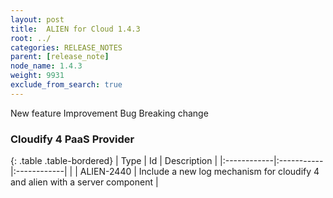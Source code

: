 ```yaml
---
layout: post
title:  ALIEN for Cloud 1.4.3
root: ../
categories: RELEASE_NOTES
parent: [release_note]
node_name: 1.4.3
weight: 9931
exclude_from_search: true
---
```





<i class="fa fa-plus text-success"></i> New feature <i class="fa fa-level-up text-primary"></i> Improvement  <i class="fa fa-bug text-danger"></i> Bug <i class="fa fa-exclamation-triangle text-warning"></i> Breaking change


### Cloudify 4 PaaS Provider



  {: .table .table-bordered}
  | Type        | Id         | Description |
  |:------------|:-----------|:------------|
  |  <i class="fa fa-bug text-danger"></i> | ALIEN-2440 | Include a new log mechanism for cloudify 4 and alien with a server component |
